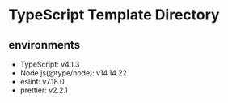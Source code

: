 # TypeScript Template Directory

## environments

- TypeScript: v4.1.3
- Node.js(@type/node): v14.14.22
- eslint: v7.18.0
- prettier: v2.2.1

